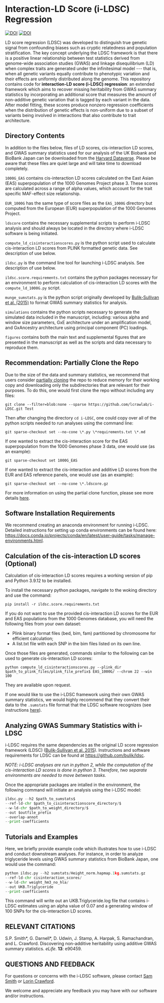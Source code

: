 # Interaction-LD Score (i-LDSC) Regression

[![DOI](https://badgen.net/badge/DOI/10.7554%2FeLife.90459/red)](https://elifesciences.org/articles/90459) [![DOI](https://badgen.net/badge/DOI/10.7910%2FDVN%2FW6MA8J/)](https://dataverse.harvard.edu/dataset.xhtml?persistentId=doi:10.7910/DVN/W6MA8J&faces-redirect=true) 

LD score regression (LDSC) was developed to distinguish true genetic signal from confounding biases such as cryptic relatedness and population stratification. The key concept underlying the LDSC framework is that there is a positive linear relationship between test statistics derived from genome-wide association studies (GWAS) and linkage disequilibrium (LD) when complex traits are generated under the infinitesimal model --- that is, when all genetic variants equally contribute to phenotypic variation and their effects are uniformly distributed along the genome. This repository contains code for **interaction-LD score (i-LDSC) regression**: an extended framework which aims to recover missing heritability from GWAS summary statistics by incorporating an additional score that measures the amount of non-additive genetic variation that is tagged by each variant in the data. After model fitting, these scores produce nonzero regression coefficients when the distribution of genetic effects is non-uniform due to a subset of variants being involved in interactions that also contribute to trait architecture.

## Directory Contents
In addition to the files below, files of LD scores, cis-interaction LD scores, and GWAS summary statistics used for our analysis of the UK Biobank and BioBank Japan can be downloaded from the [Harvard Dataverse](https://dataverse.harvard.edu/dataset.xhtml?persistentId=doi:10.7910/DVN/W6MA8J&faces-redirect=true). Please be aware that these files are quiet large and will take time to download completely. 

`1000G_EAS` contains cis-interaction LD scores calculated on the East Asian (EAS) superpopulation of the 1000 Genomes Project phase 3. These scores are calculated across a range of alpha values, which account for the trait specific MAF-effect size relationship. 

`EUR_1000G` has the same type of score files as the `EAS_1000G` directory but computed from the European (EUR) superpopulation of the 1000 Genomes Project.

`ldscore` contains the necessary supplemental scripts to perform i-LDSC analysis and should always be located in the directory where i-LDSC software is being initiated.

`compute_ld_cisinteractionscores.py` is the python script used to calculate cis-interaction LD scores from PLINK formatted genetic data. See description of use below.

`ildsc.py` is the command line tool for launching i-LDSC analysis. See description of use below.

`ildsc.score.requirements.txt` contains the python packages necessary for an environment to perform calculation of cis-interaction LD scores with the `compute_ld_1000G.py` script.

`munge_sumstats.py` is the python script originally developed by [Bulik-Sullivan et al. (2015)](https://www.nature.com/articles/ng.3211) to format GWAS summary statistics for analysis. 

`simulations` contains the python scripts necessary to generate the simulated data included in the manuscript, including: various alpha and window size parameters, GxE architecture under an amplification model, and GxAncestry architecture using principal component (PC) loadings.

`figures` contains both the main text and supplemental figures that are presented in the manuscript as well as the scripts and data necessary to reproduce them.

## Recommendation: Partially Clone the Repo

Due to the size of the data and summary statistics, we recommend that users consider [partially cloning](https://docs.gitlab.com/ee/topics/git/partial_clone.html) the repo to reduce memory for their working copy and downloading only the subdirectories that are relevant for their purposes. To do this, one would first clone the repo without including any files:

```git clone --filter=blob:none --sparse https://github.com/lcrawlab/i-LDSC.git Test```

Then after changing the directory `cd i-LDSC`, one could copy over all of the python scripts needed to run analyses using the command line:

```git sparse-checkout set --no-cone \*.py \*requirements.txt \*.md```

If one wanted to extract the cis-interaction score for the EAS superpopulation from the 1000 Genomes phase 3 data, one would use (as an example):

```git sparse-checkout set 1000G_EAS```

If one wanted to extract the cis-interaction and additive LD scores from the EUR and EAS reference panels, one would use (as an example):

```git sparse-checkout set --no-cone \*.ldscore.gz```

For more information on using the partial clone function, please see more details [here](https://docs.gitlab.com/ee/topics/git/partial_clone.html).

## Software Installation Requirements

We recommend creating an anaconda environment for running i-LDSC. Detailed instructions for setting up conda environments can be found here: https://docs.conda.io/projects/conda/en/latest/user-guide/tasks/manage-environments.html.

## Calculation of the cis-interaction LD scores (Optional)

Calculation of cis-interaction LD scores requires a working version of pip and Python 3.9.12 to be installed.

To install the necessary python packages, navigate to the woking directory and use the command:

```pip install -r ildsc.score.requirements.txt```

If you do not want to use the provided cis-interaction LD scores for the EUR and EAS populations from the 1000 Genomes database, you will need the following files from your own dataset:

* Plink binary format files (bed, bim, fam) partitioned by chromosome for efficient calculation;
* A list.txt file with each SNP in the bim files listed on its own line.

Once those files are generated, commands similar to the following can be used to generate cis-interaction LD scores:

```python compute_ld_cisinteractionscores.py --plink_dir $path_to_plink_files/plink_file_prefix$ EAS_1000G/ --chrom 22 --win 100```

They are available upon request. 

If one would like to use the i-LDSC framework using their own GWAS summary statistics, we would highly recommend that they convert their data to the `.sumstats` file format that the LDSC software recognizes (see instructions [here](https://github.com/bulik/ldsc/wiki/Heritability-and-Genetic-Correlation#reformatting-summary-statistics)).

## Analyzing GWAS Summary Statistics with i-LDSC

i-LDSC requires the same dependencies as the original LD score regression framework (LDSC) ([Bulik-Sullivan et al. 2015](https://www.nature.com/articles/ng.3211)). Instructions and software requirements for LDSC can be found at https://github.com/bulik/ldsc. 

_NOTE: i-LDSC analyses are run in python 2, while the computation of the cis-interaction LD scores is done in python 3. Therefore, two separate environments are needed to move between tasks._

Once the appropriate packages are intalled in the environment, the following command will initiate an analysis using the i-LDSC model:

```python 
ildsc.py --h2 $path_to_sumstats$ 
--ref-ld-chr $path_to_cisinteractionscore_directory/$ 
--w-ld-chr $path_to_weight_directory/$ 
--out $outfile_prefix 
--overlap-annot
--print-coefficients
```

 ## Tutorials and Examples
 
Here, we briefly provide example code which illustrates how to use i-LDSC and conduct downstream analyses.
For instance, in order to analyze triglyceride levels using GWAS summary statistics from BioBank Japan, one would use the command:

```python 
python ildsc.py --h2 sumstats/Height_norm.hapmap.1kg.sumstats.gz
--ref-ld-chr cisinteraction_scores/
--w-ld-chr weight_hm3_no_hla/
--out UKB.Triglyceride
--print-coefficients
 ```

This command will write out an UKB.Triglyceride.log file that contains i-LDSC estimates using an alpha value of 0.07 and a generating window of 100 SNPs for the cis-interaction LD scores.

 ## RELEVANT CITATIONS

S.P. Smith*, G. Darnell*, D. Udwin, J. Stamp, A. Harpak, S. Ramachandran, and L. Crawford. Discovering non-additive heritability using additive GWAS summary statistics. _eLife_. **13**: e90459.

## QUESTIONS AND FEEDBACK
For questions or concerns with the i-LDSC software, please contact [Sam Smith](mailto:samuel.smith@utexas.edu) or [Lorin Crawford](mailto:lcrawford@microsoft.com).

We welcome and appreciate any feedback you may have with our software and/or instructions. 
